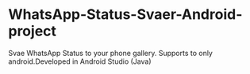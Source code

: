 # WhatsApp-Status-Svaer-Android-project
Svae WhatsApp Status to your phone gallery. Supports to only android.Developed in Android Studio (Java)
